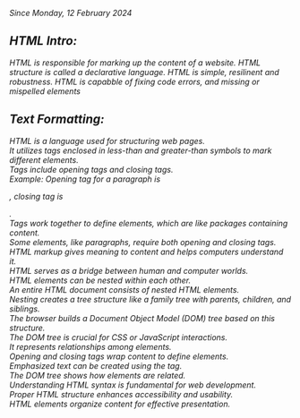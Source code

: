 <i>Since Monday, 12 February 2024
<h2>HTML Intro:</h2>

HTML is responsible for marking up the content of a website.
HTML structure is called a declarative language. HTML is simple, resilinent and robustness. HTML  is capabble of fixing code errors, and missing or mispelled elements

<h2>Text Formatting:</h2>

HTML is a language used for structuring web pages.<br>
It utilizes tags enclosed in less-than and greater-than symbols to mark different elements.<br>
Tags include opening tags and closing tags.<br>
Example: Opening tag for a paragraph is <p>, closing tag is </p>.<br>
Tags work together to define elements, which are like packages containing content.<br>
Some elements, like paragraphs, require both opening and closing tags.<br>
HTML markup gives meaning to content and helps computers understand it.<br>
HTML serves as a bridge between human and computer worlds.<br>
HTML elements can be nested within each other.<br>
An entire HTML document consists of nested HTML elements.<br>
Nesting creates a tree structure like a family tree with parents, children, and siblings.<br>
The browser builds a Document Object Model (DOM) tree based on this structure.<br>
The DOM tree is crucial for CSS or JavaScript interactions.<br>
It represents relationships among elements.<br>
Opening and closing tags wrap content to define elements.<br>
Emphasized text can be created using the <em> tag.<br>
The DOM tree shows how elements are related.<br>
Understanding HTML syntax is fundamental for web development.<br>
Proper HTML structure enhances accessibility and usability.<br>
HTML elements organize content for effective presentation.<br>